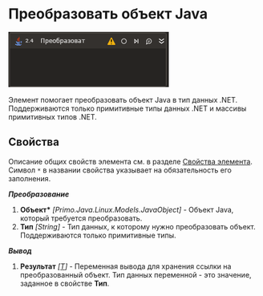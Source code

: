 ﻿---
Description: Convert Java object
---


# Преобразовать объект Java

![](../../../resources/activities/extra/java/convert-java-object-base.png)

Элемент помогает преобразовать объект Java в тип данных .NET. Поддерживаются только примитивные типы данных .NET и массивы примитивных типов .NET.

## Свойства
Описание общих свойств элемента см. в разделе [Свойства элемента](https://docs.primo-rpa.ru/primo-rpa/primo-studio/process/elements#svoistva-elementa).\
Символ `*` в названии свойства указывает на обязательность его заполнения.

***Преобразование***
1. **Объект\*** *[Primo.Java.Linux.Models.JavaObject]* - Объект Java, который требуется преобразовать.
1. **Тип** *[String]* - Тип данных, к которому нужно преобразовать объект. Поддерживаются только примитивные типы.

***Вывод***
1. **Результат** *[[T](https://metanit.com/sharp/tutorial/3.12.php)]* - Переменная вывода для хранения ссылки на преобразованный объект. Тип данных переменной - это значение, заданное в свойстве **Тип**.
